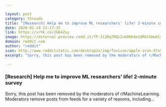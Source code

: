 ```yaml
---

layout: post
category: threads
title: "[Research] Help me to improve ML researchers' life! 2-minute survey"
date: 2020-01-19 22:17:37
link: https://vrhk.co/2G64Zuy
image: https://external-preview.redd.it/fP-3i2Rq7RQzIuG06K4x1dRGtSHu6Cyf1awW6qcyacQ.jpg?width=1200&height=628.272251309&auto=webp&s=a9aad3d106c41db98b95afb408400aee797e8db1
domain: reddit.com
author: "reddit"
icon: http://www.redditstatic.com/desktop2x/img/favicon/apple-icon-57x57.png
excerpt: "Sorry, this post has been removed by the moderators of r/MachineLearning. Moderators remove posts from feeds for a variety of reasons, including..."

---
```


### [Research] Help me to improve ML researchers' life! 2-minute survey

Sorry, this post has been removed by the moderators of r/MachineLearning. Moderators remove posts from feeds for a variety of reasons, including...